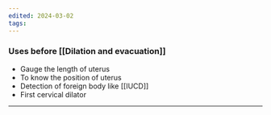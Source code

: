 ```yaml
---
edited: 2024-03-02
tags:
---
```

### Uses before [[Dilation and evacuation]] 
- Gauge the length of uterus  
- To know the position of uterus 
- Detection of foreign body like [[IUCD]]
- First cervical dilator 
---
